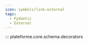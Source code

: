 ```yaml
---
icon: symbols/link-external
tags:
  - Pydantic
  - External
---
```


::: plateforme.core.schema.decorators
